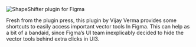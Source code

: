 <script context="module" lang="ts">
    import type { BlogFrontmatter } from '$lib/blog/types';

    export const metadata: BlogFrontmatter = {
        title: 'ShapeShifter plugin for Figma',
        date: '2024-08-21',
        tags: 'workflow'
    }
</script>

<img src="/shape-shifter.png" alt="ShapeShifter plugin for Figma" />

Fresh from the plugin press, this plugin by Vijay Verma provides some shortcuts to easily access important vector tools In Figma. This can help as a bit of a bandaid, since Figma’s UI team inexplicably decided to hide the vector tools behind extra clicks in UI3.